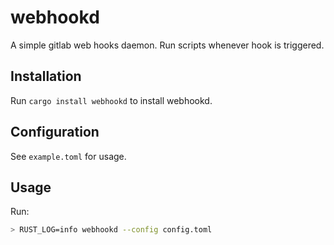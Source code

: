 # webhookd

A simple gitlab web hooks daemon. Run scripts whenever hook is triggered.

## Installation

Run `cargo install webhookd` to install webhookd.

## Configuration

See `example.toml` for usage.

## Usage

Run:

```bash
> RUST_LOG=info webhookd --config config.toml
```
